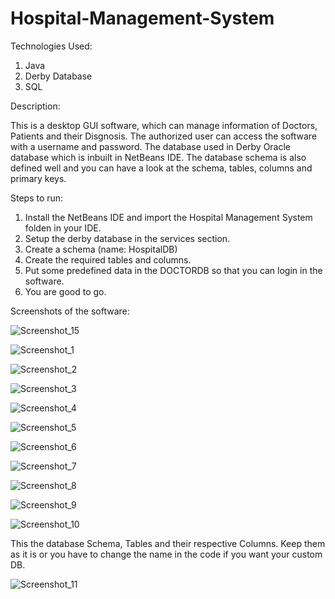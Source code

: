 # Hospital-Management-System

Technologies Used: 

1. Java
2. Derby Database
3. SQL

Description:

This is a desktop GUI software, which can manage information of Doctors, Patients and their Disgnosis.
The authorized user can access the software with a username and password.
The database used in Derby Oracle database which is inbuilt in NetBeans IDE.
The database schema is also defined well and you can have a look at the schema, tables, columns and primary keys.


Steps to run:

1. Install the NetBeans IDE and import the Hospital Management System folden in your IDE.
2. Setup the derby database in the services section.
3. Create a schema (name: HospitalDB)
4. Create the required tables and columns.
5. Put some predefined data in the DOCTORDB so that you can login in the software.
6. You are good to go.

Screenshots of the software:

![Screenshot_15](https://github.com/Prakhar00013/Hospital-Management-System/assets/89144627/c92df00b-ff40-4353-af21-09c4b71cba4b)

![Screenshot_1](https://github.com/Prakhar00013/Hospital-Management-System/assets/89144627/b6319a2a-4d32-46dd-a691-6ecfdafde4cf)

![Screenshot_2](https://github.com/Prakhar00013/Hospital-Management-System/assets/89144627/a9760f75-6776-4c6b-bccb-aeb0bdb0093d)

![Screenshot_3](https://github.com/Prakhar00013/Hospital-Management-System/assets/89144627/386ea39e-7a40-4c48-a861-2a0025910e1f)

![Screenshot_4](https://github.com/Prakhar00013/Hospital-Management-System/assets/89144627/0ac0936b-102c-4841-b36d-8e262f99917c)

![Screenshot_5](https://github.com/Prakhar00013/Hospital-Management-System/assets/89144627/b75f5017-fe7e-4570-b0a8-50263fc521f0)

![Screenshot_6](https://github.com/Prakhar00013/Hospital-Management-System/assets/89144627/f0b53944-1617-4a6a-ac5b-cdea3c1a2639)

![Screenshot_7](https://github.com/Prakhar00013/Hospital-Management-System/assets/89144627/2d0ab174-990d-4db5-a8dc-4e1a1474a86f)

![Screenshot_8](https://github.com/Prakhar00013/Hospital-Management-System/assets/89144627/12da22ca-df72-4485-ac6c-04acfa639b18)

![Screenshot_9](https://github.com/Prakhar00013/Hospital-Management-System/assets/89144627/8543fe3e-0f20-4d4c-ab49-27e8622dd40c)

![Screenshot_10](https://github.com/Prakhar00013/Hospital-Management-System/assets/89144627/9bb394e9-d847-458f-9fec-fd545c4ed930)

This the database Schema, Tables and their respective Columns. Keep them as it is or you have to change the name in the code if you want your custom DB.

![Screenshot_11](https://github.com/Prakhar00013/Hospital-Management-System/assets/89144627/8c10f03e-3160-49da-ba73-0b72af448946)










